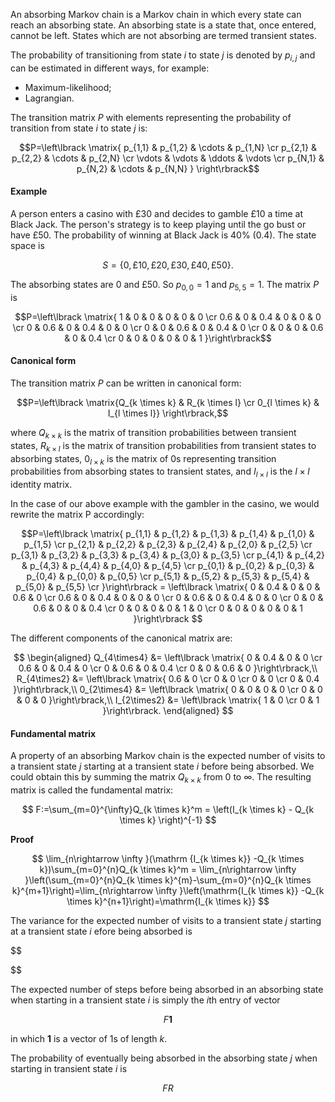 An absorbing Markov chain is a Markov chain in which every state can reach an absorbing state. An absorbing state is a state that, once entered, cannot be left. States which are not absorbing are termed transient states.

The probability of transitioning from state $i$ to state $j$ is denoted by $p_{i,j}$ and can be estimated in different ways, for example:
- Maximum-likelihood;
- Lagrangian.

The transition matrix $P$ with elements representing the probability of transition from state $i$ to state $j$ is:

$$P=\left\lbrack \matrix{
    p_{1,1} & p_{1,2} & \cdots & p_{1,N} \cr
    p_{2,1} & p_{2,2} & \cdots & p_{2,N} \cr
    \vdots & \vdots & \ddots & \vdots \cr 
    p_{N,1} & p_{N,2} & \cdots & p_{N,N}
} \right\rbrack$$ 

#### Example

A person enters a casino with £30 and decides to gamble £10 a time at Black Jack. The person's strategy is to keep playing until the go bust or have £50. The probability of winning at Black Jack is 40% (0.4). The state space is 

$$S = \lbrace 0, £10, £20, £30, £40, £50 \rbrace.$$

The absorbing states are $0$ and $£50$. So $p_{0,0} = 1$ and $p_{5,5} = 1$. The matrix $P$ is

$$P=\left\lbrack \matrix{
    1 & 0 & 0 & 0 & 0 & 0 \cr
   0.6 & 0 & 0.4 & 0 & 0 & 0 \cr
    0 & 0.6 & 0 & 0.4 & 0 & 0 \cr
    0 & 0 & 0.6 & 0 & 0.4 & 0 \cr
    0 & 0 & 0 & 0.6 & 0 & 0.4 \cr
    0 & 0 & 0 & 0 & 0 & 1 
}\right\rbrack$$  

#### Canonical form

The transition matrix $P$ can be written in canonical form:

$$P=\left\lbrack \matrix{Q_{k \times k} & R_{k \times l} \cr 0_{l \times k} & I_{l \times l}} \right\rbrack,$$

where $Q_{k \times k}$ is the matrix of transition probabilities between transient states, $R_{k \times l}$ is the matrix of transition probabilities from transient states to absorbing states, $0_{l \times k}$ is the matrix of 0s representing transition probabilities from absorbing states to transient states, and $I_{l \times l}$ is the $l \times l$ identity matrix.  

In the case of our above example with the gambler in the casino, we would rewrite the matrix P accordingly:

$$P=\left\lbrack \matrix{
    p_{1,1} & p_{1,2} & p_{1,3} & p_{1,4} & p_{1,0} & p_{1,5} \cr
    p_{2,1} & p_{2,2} & p_{2,3} & p_{2,4} & p_{2,0} & p_{2,5} \cr
    p_{3,1} & p_{3,2} & p_{3,3} & p_{3,4} & p_{3,0} & p_{3,5} \cr
    p_{4,1} & p_{4,2} & p_{4,3} & p_{4,4} & p_{4,0} & p_{4,5} \cr
    p_{0,1} & p_{0,2} & p_{0,3} & p_{0,4} & p_{0,0} & p_{0,5} \cr
    p_{5,1} & p_{5,2} & p_{5,3} & p_{5,4} & p_{5,0} & p_{5,5} \cr
}\right\rbrack
= \left\lbrack \matrix{
    0 & 0.4 & 0 & 0 & 0.6 & 0 \cr
    0.6 & 0 & 0.4 & 0 & 0 & 0 \cr
    0 & 0.6 & 0 & 0.4 & 0 & 0 \cr
    0 & 0 & 0.6 & 0 & 0 & 0.4 \cr
    0 & 0 & 0 & 0 & 1 & 0 \cr
    0 & 0 & 0 & 0 & 0 & 1 
}\right\rbrack
 $$

The different components of the canonical matrix are:

$$
\begin{aligned}
Q_{4\times4} &= \left\lbrack \matrix{
    0 & 0.4 & 0 & 0 \cr
    0.6 & 0 & 0.4 & 0 \cr
    0 & 0.6 & 0 & 0.4 \cr
    0 & 0 & 0.6 & 0
}\right\rbrack,\\
R_{4\times2} &= \left\lbrack \matrix{
    0.6 & 0 \cr
    0 & 0 \cr
    0 & 0 \cr
    0 & 0.4
}\right\rbrack,\\
0_{2\times4} &= \left\lbrack \matrix{
    0 & 0 & 0 & 0 \cr
    0 & 0 & 0 & 0
}\right\rbrack,\\
I_{2\times2} &= \left\lbrack \matrix{
    1 & 0 \cr
    0 & 1
}\right\rbrack.
\end{aligned}
$$

#### Fundamental matrix

A property of an absorbing Markov chain is the expected number of visits to a transient state $j$ starting at a transient state $i$ before being absorbed. We could obtain this by summing the matrix $Q_{k \times k}$ from $0$ to $\infty$. The resulting matrix is called the fundamental matrix:

$$
F:=\sum_{m=0}^{\infty}Q_{k \times k}^m = \left(I_{k \times k} - Q_{k \times k} \right)^{-1} 
$$  

**Proof**

$$
\lim_{n\rightarrow \infty }(\mathrm {I_{k \times k}} -Q_{k \times k})\sum_{m=0}^{n}Q_{k \times k}^m = \lim_{n\rightarrow \infty }\left(\sum_{m=0}^{n}Q_{k \times k}^{m}-\sum_{m=0}^{n}Q_{k \times k}^{m+1}\right)=\lim_{n\rightarrow \infty }\left(\mathrm{I_{k \times k}} -Q_{k \times k}^{n+1}\right)=\mathrm{I_{k \times k}}
$$

The variance for the expected number of visits to a transient state $j$ starting at a transient state $i$ efore being absorbed is

$$

$$

The expected number of steps before being absorbed in an absorbing state when starting in a transient state $i$ is simply the $i$th entry of vector

$$
F \mathbf{1}
$$ 

in which $\mathbf{1}$ is a vector of 1s of length $k$.

The probability of eventually being absorbed in the absorbing state $j$ when starting in transient state $i$ is 

$$
FR
$$
